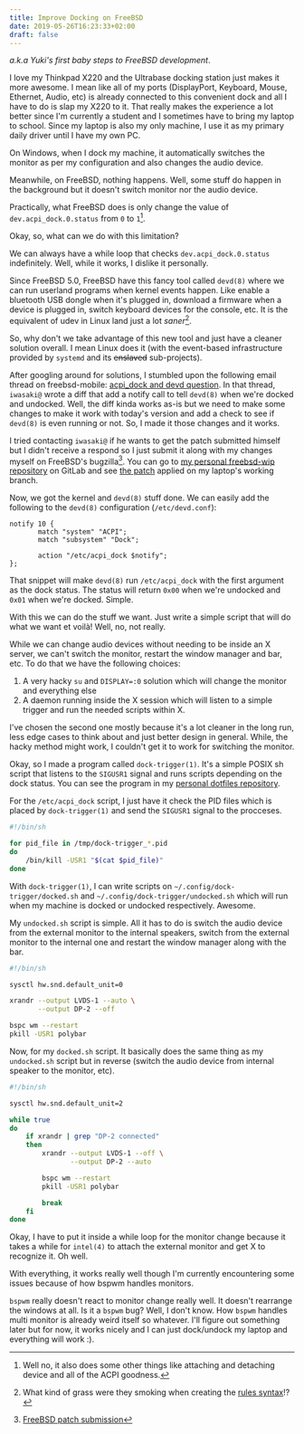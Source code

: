 ```yaml
---
title: Improve Docking on FreeBSD
date: 2019-05-26T16:23:33+02:00
draft: false
---
```


*a.k.a Yuki's first baby steps to FreeBSD development*.

I love my Thinkpad X220 and the Ultrabase docking station just makes it more
awesome. I mean like all of my ports (DisplayPort, Keyboard, Mouse, Ethernet,
Audio, etc) is already connected to this convenient dock and all I have to do is
slap my X220 to it. That really makes the experience a lot better since I'm
currently a student and I sometimes have to bring my laptop to school. Since my
laptop is also my only machine, I use it as my primary daily driver until I have
my own PC.

On Windows, when I dock my machine, it automatically switches the monitor as per
my configuration and also changes the audio device.

Meanwhile, on FreeBSD, nothing happens. Well, some stuff do happen in the
background but it doesn't switch monitor nor the audio device.

Practically, what FreeBSD does is only change the value of `dev.acpi_dock.0.status`
from `0` to `1`[^1].

Okay, so, what can we do with this limitation?

We can always have a while loop that checks `dev.acpi_dock.0.status`
indefinitely. Well, while it works, I dislike it personally.

Since FreeBSD 5.0, FreeBSD have this fancy tool called `devd(8)` where we can
run userland programs when kernel events happen. Like enable a bluetooth USB dongle
when it's plugged in, download a firmware when a device is plugged in, switch
keyboard devices for the console, etc. It is the equivalent of udev in Linux
land just a lot *saner*[^2].

So, why don't we take advantage of this new tool and just have a cleaner
solution overall. I mean Linux does it (with the event-based infrastructure
provided by `systemd` and its ~~enslaved~~ sub-projects).

After googling around for solutions, I stumbled upon the following email thread
on freebsd-mobile: [acpi_dock and devd question][email thread]. In that thread,
`iwasaki@` wrote a diff that add a notify call to tell `devd(8)` when we're
docked and undocked. Well, the diff kinda works as-is but we need to make some
changes to make it work with today's version and add a check to see if `devd(8)`
is even running or not. So, I made it those changes and it works.

I tried contacting `iwasaki@` if he wants to get the patch submitted himself but
I didn't receive a respond so I just submit it along with my changes myself on
FreeBSD's bugzilla[^3]. You can go to
[my personal freebsd-wip repository][freebsd-wip] on GitLab and see
[the patch][commit] applied on my laptop's working branch.

Now, we got the kernel and `devd(8)` stuff done. We can easily add the following
to the `devd(8)` configuration (`/etc/devd.conf`):

```nginx
notify 10 {
       match "system" "ACPI";
       match "subsystem" "Dock";

       action "/etc/acpi_dock $notify";
};
```

That snippet will make `devd(8)` run `/etc/acpi_dock` with the first argument as
the dock status. The status will return `0x00` when we're undocked and `0x01`
when we're docked. Simple.

With this we can do the stuff we want. Just write a simple script that will do
what we want et voilà! Well, no, not really.

While we can change audio devices without needing to be inside an X server, we
can't switch the monitor, restart the window manager and bar, etc. To do that we
have the following choices:

1. A very hacky `su` and `DISPLAY=:0` solution which will change the monitor and
   everything else
2. A daemon running inside the X session which will listen to a simple trigger
   and run the needed scripts within X.

I've chosen the second one mostly because it's a lot cleaner in the long run,
less edge cases to think about and just better design in general. While, the
hacky method might work, I couldn't get it to work for switching the monitor.

Okay, so I made a program called `dock-trigger(1)`. It's a simple POSIX sh script
that listens to the `SIGUSR1` signal and runs scripts depending on the dock
status. You can see the program in my
[personal dotfiles repository][dock-trigger].

For the `/etc/acpi_dock` script, I just have it check the PID files which is
placed by `dock-trigger(1)` and send the `SIGUSR1` signal to the procceses.

```sh
#!/bin/sh

for pid_file in /tmp/dock-trigger_*.pid
do
    /bin/kill -USR1 "$(cat $pid_file)"
done
```

With `dock-trigger(1)`, I can write scripts on
`~/.config/dock-trigger/docked.sh` and `~/.config/dock-trigger/undocked.sh`
which will run when my machine is docked or undocked respectively. Awesome.

My `undocked.sh` script is simple. All it has to do is switch the audio device
from the external monitor to the internal speakers, switch from the external
monitor to the internal one and restart the window manager along with the bar.

```sh
#!/bin/sh

sysctl hw.snd.default_unit=0

xrandr --output LVDS-1 --auto \
       --output DP-2 --off

bspc wm --restart
pkill -USR1 polybar
```

Now, for my `docked.sh` script. It basically does the same thing as my
`undocked.sh` script but in reverse (switch the audio device from internal
speaker to the monitor, etc).

```sh
#!/bin/sh

sysctl hw.snd.default_unit=2

while true
do
    if xrandr | grep "DP-2 connected"
    then
        xrandr --output LVDS-1 --off \
               --output DP-2 --auto

        bspc wm --restart
        pkill -USR1 polybar

        break
    fi
done
```

Okay, I have to put it inside a while loop for the monitor change because it
takes a while for `intel(4)` to attach the external monitor and get X to
recognize it. Oh well.

With everything, it works really well though I'm currently encountering some
issues because of how bspwm handles monitors.

`bspwm` really doesn't react to monitor change really well. It doesn't rearrange
the windows at all. Is it a `bspwm` bug? Well, I don't know. How `bspwm` handles
multi monitor is already weird itself so whatever. I'll figure out something
later but for now, it works nicely and I can just dock/undock my laptop and
everything will work :).

[^1]: Well no, it also does some other things like attaching and detaching device and all of the ACPI goodness.
[^2]: What kind of grass were they smoking when creating the
      [rules syntax][udev rules]!?
[^3]: [FreeBSD patch submission](https://bugs.freebsd.org/bugzilla/show_bug.cgi?id=238138.)

[email thread]: https://marc.info/?l=freebsd-mobile&m=120186653700412&w=2
[udev rules]: http://www.reactivated.net/writing_udev_rules.html#syntax
[dock-trigger]: https://gitlab.com/yuki_is_bored/dot/blob/master/x/.local/bin/dock-trigger
[freebsd-wip]: https://gitlab.com/yuki_is_bored/freebsd-wip
[commit]: https://gitlab.com/yuki_is_bored/freebsd-wip/commit/54fa798f573dfe0ddcf6c8a38c3969d341d230a1
